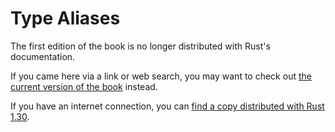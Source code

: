 # Type Aliases

The first edition of the book is no longer distributed with Rust's documentation.

If you came here via a link or web search, you may want to check out [the current
version of the book](../ch20-03-advanced-types.html#creating-type-synonyms-with-type-aliases) instead.

If you have an internet connection, you can [find a copy distributed with
Rust
1.30](https://doc.rust-lang.org/1.30.0/book/first-edition/type-aliases.html).
